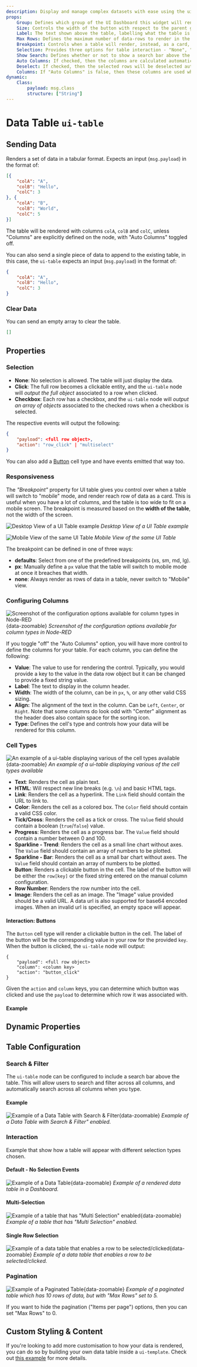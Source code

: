 ```yaml
---
description: Display and manage complex datasets with ease using the ui-table widget in FlowFuse Dashboard.
props:
    Group: Defines which group of the UI Dashboard this widget will render in.
    Size: Controls the width of the button with respect to the parent group. Maximum value is the width of the group.
    Label: The text shown above the table, labelling what the table is showing.
    Max Rows: Defines the maximum number of data-rows to render in the table. Excess rows will be available through pagination control. Set to "0" for no pagination.
    Breakpoint: Controls when a table will render, instead, as a card, with each column from a row rendering as a row in a larger, contain a row, for a single entry.The breakpoint is measured based on the <b>width of the table</b>, not the width of the screen.
    Selection: Provides three options for table interaction - "None", "Click" and "Checkbox"
    Show Search: Defines whether or not to show a search bar above the table. Will permit searching and filtering across all columns.
    Auto Columns: If checked, then the columns are calculated automatically based on the contents of received messages.
    Deselect: If checked, then the selected rows will be deselected automatically when the rows are replaced by other rows.
    Columns: If "Auto Columns" is false, then these columns are used when rendering the table instead.
dynamic:
    Class:
        payload: msg.class
        structure: ["String"]
---
```


<script setup>
    import { ref } from 'vue'

    import ExampleCellTypes from '../../examples/ui-table-cell-types.json'

    import FlowViewer from '../../components/FlowViewer.vue'
    import AddedIn from '../../components/AddedIn.vue'
    import TryDemo from "./../../components/TryDemo.vue";

    const examples = ref({
      'cellTypes': ExampleCellTypes
    })
</script>


<TryDemo href="table">

# Data Table `ui-table` <AddedIn version="0.4.0" />

</TryDemo>

## Sending Data

Renders a set of data in a tabular format. Expects an input (`msg.payload`) in the format of:

```json
[{
    "colA": "A",
    "colB": "Hello",
    "colC": 3
}, {
    "colA": "B",
    "colB": "World",
    "colC": 5
}]
```

The table will be rendered with columns `colA`, `colB` and `colC`, unless "Columns" are explicitly defined on the node, with "Auto Columns" toggled off.

You can also send a single piece of data to append to the existing table, in this case, the `ui-table` expects an input (`msg.payload`) in the format of:

```json
{
    "colA": "A",
    "colB": "Hello",
    "colC": 3
}
```

### Clear Data

You can send an empty array to clear the table.

```json
[]
```

## Properties

<PropsTable/>

### Selection

- **None**: No selection is allowed. The table will just display the data.
- **Click**: The full row becomes a clickable entity, and the `ui-table` node will _output the full object_ associated to a row when clicked.
- **Checkbox**: Each row has a checkbox, and the `ui-table` node will _output an array of objects_ associated to the checked rows when a checkbox is selected.


The respective events will output the following:

```json
{
    "payload": <full row object>,
    "action": "row_click" | "multiselect"
}
```

You can also add a [Button](#interaction-buttons) cell type and have events emitted that way too.

### Responsiveness <AddedIn version="1.15.0" />

The _"Breakpoint"_ property for UI table gives you control over when a table will switch to "mobile" mode, and render reach row of data as a card. This is useful when you have a lot of columns, and the table is too wide to fit on a mobile screen. The breakpoint is measured based on the **width of the table**, not the width of the screen.

![Desktop View of a UI Table example](/images/node-examples/ui-table-responsiveness-desktop.png)
_Desktop View of a UI Table example_

![Mobile View of the same UI Table](/images/node-examples/ui-table-responsiveness-mobile.png)
_Mobile View of the same UI Table_

The breakpoint can be defined in one of three ways:

- **defaults**: Select from one of the predefined breakpoints (xs, sm, md, lg).
- **px**: Manually define a `px` value that the table will switch to mobile mode at once it breaches that width.
- **none**: Always render as rows of data in a table, never switch to "Mobile" view.

### Configuring Columns

![Screenshot of the configuration options available for column types in Node-RED](/images/node-examples/ui-table-column-config.png "Screenshot of the configuration options available for column types in Node-RED"){data-zoomable}
_Screenshot of the configuration options available for column types in Node-RED_

If you toggle "off" the "Auto Columns" option, you will have more control to define the columns for your table. For each column, you can define the following:

- **Value**: The value to use for rendering the control. Typically, you would provide a key to the value in the data row object but it can be changed to provide a fixed string value.
- **Label**: The text to display in the column header.
- **Width**: The width of the column, can be in `px`, `%`, or any other valid CSS sizing.
- **Align:** The alignment of the text in the column. Can be `Left`, `Center`, or `Right`. Note that some columns do look odd with "Center" alignment as the header does also contain space for the sorting icon.
- **Type**: Defines the cell's type and controls how your data will be rendered for this column.

### Cell Types <AddedIn version="1.10.0" />

![An example of a ui-table displaying various of the cell types available](/images/node-examples/ui-table-cell-types.png "An example of a ui-table displaying various of the cell types available"){data-zoomable}
_An example of a ui-table displaying various of the cell types available_

- **Text**: Renders the cell as plain text.
- **HTML**: Will respect new line breaks (e.g. `\n`) and basic HTML tags.
- **Link**: Renders the cell as a hyperlink. The `Link` field should contain the URL to link to.
- **Color**: Renders the cell as a colored box. The `Color` field should contain a valid CSS color.
- **Tick/Cross**: Renders the cell as a tick or cross. The `Value` field should contain a boolean (`true`/`false`) value.
- **Progress**: Renders the cell as a progress bar. The `Value` field should contain a number between 0 and 100.
- **Sparkline - Trend**: Renders the cell as a small line chart without axes. The `Value` field should contain an array of numbers to be plotted.
- **Sparkline - Bar**: Renders the cell as a small bar chart without axes. The `Value` field should contain an array of numbers to be plotted.
- **Button**: Renders a clickable button in the cell. The label of the button will be either the `row[key]` or the fixed string entered on the manual column configuration.
- **Row Number**: Renders the row number into the cell.
- **Image**: Renders the cell as an image. The "Image" value provided should be a valid URL.  A data url is also supported for base64 encoded images. When an invalid url is specified, an empty space will appear.

#### Interaction: Buttons

The `Button` cell type will render a clickable button in the cell. The label of the button will be the corresponding value in your row for the provided `key`. When the button is clicked, the `ui-table` node will output:

```
{
    "payload": <full row object>
    "column": <column key>
    "action": "button_click"
}
```

Given the `action` and `column` keys, you can determine which button was clicked and use the `payload` to determine which row it was associated with.

#### Example

<FlowViewer :flow="examples['cellTypes']" height="200px"/>

## Dynamic Properties

<DynamicPropsTable/>

## Table Configuration

### Search & Filter

The `ui-table` node can be configured to include a search bar above the table. This will allow users to search and filter across all columns, and automatically search across all columns when you type.

#### Example

![Example of a Data Table with Search & Filter](/images/node-examples/ui-table-search.png "Example of a Data Table with Search & Filter"){data-zoomable}
*Example of a Data Table with Search & Filter" enabled.*

### Interaction

Example that show how a table will appear with different selection types chosen.

#### Default - No Selection Events

![Example of a Data Table](/images/node-examples/ui-table.png "Example of a Data Table"){data-zoomable}
*Example of a rendered data table in a Dashboard.*

#### Multi-Selection
![Example of a table that has "Multi Selection" enabled](/images/node-examples/ui-table-multi.png "Example of a table that has 'Multi Selection' enabled"){data-zoomable}
*Example of a table that has "Multi Selection" enabled.*

#### Single Row Selection

![Example of a data table that enables a row to be selected/clicked](/images/node-examples/ui-table-click.png "Example of a data table that enables a row to be selected/clicked"){data-zoomable}
*Example of a data table that enables a row to be selected/clicked.*

### Pagination

![Example of a Paginated Table](/images/node-examples/ui-table-pagination.png "Example of a Paginated Table"){data-zoomable}
*Example of a paginated table which has 10 rows of data, but with "Max Rows" set to 5.*

If you want to hide the pagination ("Items per page") options, then you can set "Max Rows" to 0.

## Custom Styling & Content

If you're looking to add more customisation to how your data is rendered, you can do so by building your own data table inside a `ui-template`. Check out [this example](../../user/template-examples.md#custom-tables) for more details.
